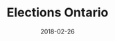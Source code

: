 ---
layout: site
title: "Elections Ontario"
date: 2018-02-26
categories: [community]
version: 2.4.10
major: 2
minor: 4
patch: 10
slug: elections-ontario
link: https://eregistration.elections.on.ca/en/home
permalink: /sites/:slug
---